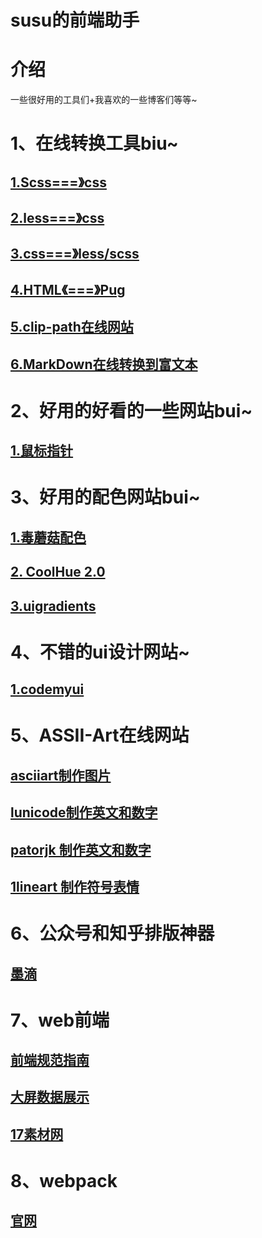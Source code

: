 # susu的前端助手

# 介绍
一些很好用的工具们+我喜欢的一些博客们等等~

# 1、在线转换工具biu~

## [1.Scss===》css](https://www.sassmeister.com/)

## [2.less===》css](http://tools.jb51.net/code/less2css)

## [3.css===》less/scss](https://www.sass.hk/css2sass/)

## [4.HTML《===》Pug](http://www.html2jade.org/)

## [5.clip-path在线网站](http://tools.jb51.net/code/css3path)

## [6.MarkDown在线转换到富文本](http://md.aclickall.com/)

# 2、好用的好看的一些网站bui~

## [1.鼠标指针](https://zhutix.com/tag/cursors/)

# 3、好用的配色网站bui~

## [1.毒蘑菇配色](https://color.dumogu.top/)

## [2. CoolHue 2.0](https://webkul.github.io/coolhue/)

## [3.uigradients](https://uigradients.com/#Anwar)

# 4、不错的ui设计网站~
## [1.codemyui](https://codemyui.com/)

# 5、ASSII-Art在线网站
## [asciiart制作图片](https://asciiart.club/)
## [lunicode制作英文和数字](https://lunicode.com/)
## [patorjk 制作英文和数字](http://patorjk.com/software/taag/)
## [1lineart 制作符号表情](http://1lineart.kulaone.com/)

# 6、公众号和知乎排版神器
## [墨滴](https://mdnice.com/)

# 7、web前端
## [前端规范指南](https://gitee.com/MinJieLiu/web-standard/)
## [大屏数据展示](https://gitee.com/lvyeyou/DaShuJuZhiDaPingZhanShi/)
## [17素材网](https://www.17sucai.com/)

# 8、webpack
## [官网](https://webpack.docschina.org/)

